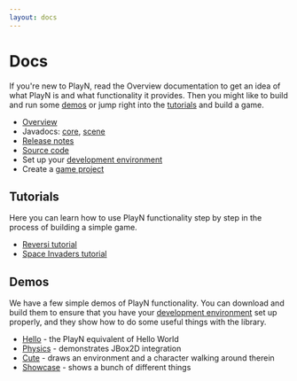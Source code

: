 ```yaml
---
layout: docs
---
```


# Docs

If you're new to PlayN, read the Overview documentation to get an idea of what PlayN is and what
functionality it provides. Then you might like to build and run some [demos](#demos) or jump right
into the [tutorials](#tutorials) and build a game.

* [Overview](overview.html)
* Javadocs: [core](api/core/),  [scene](api/scene/)
* [Release notes](release/notes.html)
* [Source code](http://github.com/playn/playn)
* Set up your [development environment](setup.html)
* Create a [game project](skeleton.html)

## Tutorials

Here you can learn how to use PlayN functionality step by step in the process of building a simple
game.

* [Reversi tutorial](reversi-tutorial.html)
* [Space Invaders tutorial](invaders-tutorial.html)

## Demos

We have a few simple demos of PlayN functionality. You can download and build them to ensure that
you have your [development environment](setup.html) set up properly, and they show how to do some
useful things with the library.

* [Hello] - the PlayN equivalent of Hello World
* [Physics] - demonstrates JBox2D integration
* [Cute] - draws an environment and a character walking around therein
* [Showcase] - shows a bunch of different things

[Cute]: http://github.com/playn/playn-samples/tree/master/cute
[Hello]: http://github.com/playn/playn-samples/tree/master/hello
[Physics]: http://github.com/playn/playn-samples/tree/master/physics
[Showcase]: http://github.com/playn/playn-samples/tree/master/showcase
